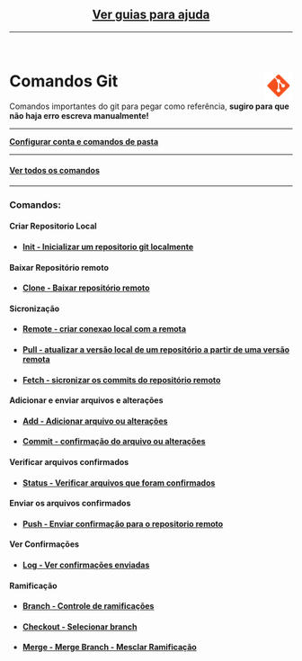 <div align="center">
<h2><a href="https://github.com/gladsonsimoes/git/blob/main/guias/README.md"> Ver guias para ajuda  </a> </h2>
</div>
<hr>

<br>
<div><h1> Comandos Git <img align="right" width="50px" src="img/icons8-git-48.png"></h1></div>

<p>Comandos importantes do git para pegar como referência,  <b> sugiro para que não haja erro escreva manualmente!</b> </p>
<hr>


<a href="https://github.com/gladsonsimoes/git/blob/main/Configura%C3%A7%C3%A3o%26Diret%C3%B3rio.md"><b> Configurar conta e comandos de pasta</b></a>
<hr>

#### <a href="comandos/README.md"> Ver todos os comandos </a><br>
<hr>

### Comandos:

#### Criar Repositorio Local
- #### <a href="comandos/comandos_de_uso/git_init.md"> Init - Inicializar um repositorio git localmente </a><br>

#### Baixar Repositório remoto
- #### <a href="comandos/comandos_de_uso/git_clone.md"> Clone - Baixar repositório remoto </a><br>  

#### Sicronização
- #### <a href="/comandos/comandos_de_uso/git_remote.md"> Remote - criar conexao local com a remota </a><br>  
- #### <a href="/comandos/comandos_de_uso/git_pull.md"> Pull - atualizar a versão local de um repositório a partir de uma versão remota </a><br>
- #### <a href="/comandos/comandos_de_uso/git_fetch.md"> Fetch - sicronizar os commits do repositório remoto </a><br>

#### Adicionar e enviar arquivos e alterações
- #### <a href="/comandos/comandos_de_uso/git_add.md"> Add - Adicionar arquivo ou alterações </a><br>
- #### <a href="/comandos/comandos_de_uso/git_commit.md"> Commit - confirmação do arquivo ou alterações </a><br>

#### Verificar arquivos confirmados
- #### <a href="/comandos/comandos_de_uso/git_status.md"> Status - Verificar arquivos que foram confirmados</a>

#### Enviar os arquivos confirmados
- #### <a href="/comandos/comandos_de_uso/git_push.md"> Push - Enviar confirmação para o repositorio remoto </a><br>

#### Ver Confirmações
- #### <a href="/comandos/comandos_de_uso/git_log.md"> Log - Ver confirmações enviadas </a><br>

#### Ramificação 
- #### <a href="/comandos/comandos_de_uso/git_branch.md"> Branch - Controle de ramificações </a><br>
- #### <a href="/comandos/comandos_de_uso/git_checkout.md"> Checkout - Selecionar branch </a><br>  
- #### <a href="/comandos/comandos_de_uso/git_merge.md"> Merge - Merge Branch - Mesclar Ramificação </a><br>     



